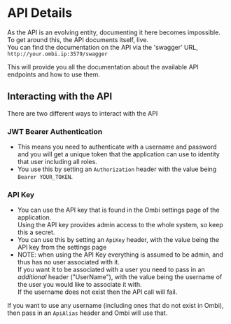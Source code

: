 # API Details

As the API is an evolving entity, documenting it here becomes impossible.  
To get around this, the API documents itself, live.  
You can find the documentation on the API via the 'swagger' URL,  
`http://your.ombi.ip:3579/swagger`

This will provide you all the documentation about the available API endpoints and how to use them.

## Interacting with the API

There are two different ways to interact with the API

### JWT Bearer Authentication  

* This means you need to authenticate with a username and password and you will get a unique token that the application can use to identity that user including all roles.  
* You use this by setting an `Authorization` header with the value being `Bearer YOUR_TOKEN`.  

### API Key

* You can use the API key that is found in the Ombi settings page of the application.  
Using the API key provides admin access to the whole system, so keep this a secret.
* You can use this by setting an `ApiKey` header, with the value being the API key from the settings page
* NOTE: when using the API Key everything is assumed to be admin, and thus has no user associated with it.  
If you want it to be associated with a user you need to pass in an _additional_ header ("UserName"), with the value being the username of the user you would like to associate it with.  
If the username does not exist then the API call will fail.

If you want to use any username (including ones that do not exist in Ombi), then pass in an `ApiAlias` header and Ombi will use that.
